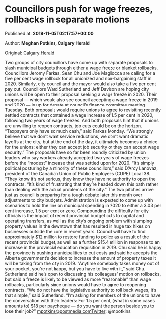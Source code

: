 
# Councillors push for wage freezes, rollbacks in separate motions

Published at: **2019-11-05T02:17:57+00:00**

Author: **Meghan Potkins, Calgary Herald**

Original: [Calgary Herald](https://calgaryherald.com/news/local-news/councillors-push-for-wage-freezes-rollbacks-in-separate-motions)

Two groups of city councillors have come up with separate proposals to slash municipal budgets through either a wage freeze or blanket rollbacks.
Councillors Jeromy Farkas, Sean Chu and Joe Magliocca are calling for a five per cent wage rollback for all unionized and non-bargaining staff in 2020. Similarly, city council and the mayor would also take a five per cent pay cut.
Councillors Ward Sutherland and Jeff Davison are hoping city unions will be open to their proposal seeking a wage freeze in 2020. Their proposal — which would also see council accepting a wage freeze in 2019 and 2020 — is up for debate at council’s finance committee meeting Tuesday.
Both proposals would require unions to agree to revisiting recently settled contracts that contained a wage increase of 1.5 per cent in 2020, following two years of wage freezes.
And both proposals hint that if unions are unwilling to reopen contracts, job cuts could be on the horizon.
“Taxpayers only have so much cash,” said Farkas Monday. “We strongly believe that we don’t want service reductions, we don’t want dramatic layoffs at the city, but at the end of the day, it ultimately becomes a choice for the unions: either they can accept job security or they can accept wage security.”
The proposals have so far been roundly criticized by union leaders who say workers already accepted two years of wage freezes before the “modest” increase that was settled upon for 2020.
“It’s simply political posturing by a minority of these councillors,” said D’Arcy Lanovaz, president of the Canadian Union of Public Employees (CUPE) Local 38. “They know it’s not serious, they know they have no authority to open the contracts.
“It’s kind of frustrating that they’re headed down this path rather than dealing with the actual problems of the city.”
The two pitches arrive just as council is preparing for a tough debate later this month over adjustments to city budgets.
Administration is expected to come up with scenarios to hold the line on municipal spending in 2020 to either a 3.03 per cent increase, 1.5 per cent or zero.
Compounding the difficulty for city officials is the impact of recent provincial budget cuts to capital and operating transfers, as well as the city’s ongoing problem with slumping property values in the downtown that has resulted in huge tax hikes on businesses outside the core in recent years.
Council will have to find approximately $12 million to restore funding to police as a result of the recent provincial budget, as well as a further $15.4 million in response to an increase in the provincial education requisition in 2019.
Chu said he is happy the province is pushing municipalities to cut costs and said he accepts the Alberta government’s decision to increase the amount of property taxes it will be taking from the city in 2019.
“Anytime somebody takes money out of your pocket, you’re not happy, but you have to live with it,” said Chu.
Sutherland said he’s open to discussing his colleagues’ motion on rollbacks, but said a freeze is likely to be viewed as more “reasonable” than wage rollbacks, particularly since unions would have to agree to reopening contracts.
“We do not have the legislative authority to roll back wages, it’s that simple,” said Sutherland.
“I’m asking for members of the unions to have the conversation with their leaders: For 1.5 per cent, (what in some cases amounts to) $18 per paycheque — do you want the person beside you to lose their job?”
mpotkins@postmedia.comTwitter: @mpotkins
